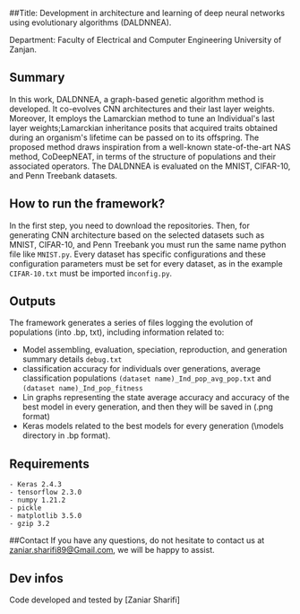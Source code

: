 ##Title: 
Development in architecture and learning of deep neural networks using evolutionary algorithms (DALDNNEA).

Department: Faculty of Electrical and Computer Engineering University of Zanjan.

## Summary

In this work, DALDNNEA, a graph-based genetic algorithm method is developed. 
It co-evolves CNN architectures and their last layer weights. 
Moreover, It employs the Lamarckian method to tune an Individual's last layer weights;Lamarckian inheritance posits
that acquired traits obtained during an organism's lifetime can be passed on to its offspring. 
The proposed method draws inspiration from a well-known state-of-the-art NAS method, CoDeepNEAT, in terms of the structure of populations 
and their associated operators. The DALDNNEA is evaluated on the MNIST, CIFAR-10, and Penn Treebank datasets.


## How to run the framework?


In the first step, you need to download the repositories. 
Then, for generating CNN architecture based on the selected datasets such as MNIST, CIFAR-10, 
and Penn Treebank you must run the same name python file like ``MNIST.py``. 
Every dataset has specific configurations and these configuration parameters 
must be set for every dataset, as in the example ``CIFAR-10.txt`` must be imported in``config.py``.

## Outputs

The framework generates a series of files logging the evolution of populations (into .bp, txt), including information related to:
- Model assembling, evaluation, speciation, reproduction, and generation summary details  ``debug.txt``
- classification accuracy for individuals over generations, average classification populations ``(dataset name)_Ind_pop_avg_pop.txt`` and ``(dataset name)_Ind_pop_fitness ``
- Lin graphs representing the state average accuracy and accuracy of the best model in every generation, and 
then they will be saved in (.png format)
- Keras models related to the best models for every generation (\models directory in .bp format).

## Requirements
```
- Keras 2.4.3
- tensorflow 2.3.0
- numpy 1.21.2
- pickle
- matplotlib 3.5.0
- gzip 3.2
```

##Contact
If you have any questions, do not hesitate to contact us at zaniar.sharifi89@Gmail.com, we will be happy to assist.

## Dev infos
Code developed and tested by [Zaniar Sharifi]
